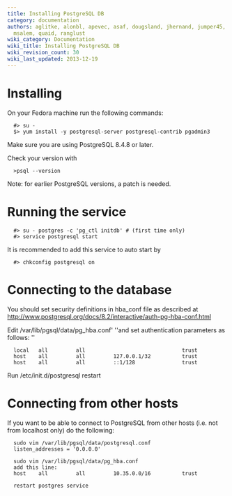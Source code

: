 ```yaml
---
title: Installing PostgreSQL DB
category: documentation
authors: aglitke, alonbl, apevec, asaf, dougsland, jhernand, jumper45, lpeer, moti,
  msalem, quaid, ranglust
wiki_category: Documentation
wiki_title: Installing PostgreSQL DB
wiki_revision_count: 30
wiki_last_updated: 2013-12-19
---
```


# Installing

On your Fedora machine run the following commands:

      #> su -
      $> yum install -y postgresql-server postgresql-contrib pgadmin3

Make sure you are using PostgreSQL 8.4.8 or later.

Check your version with

      >psql --version

Note: for earlier PostgreSQL versions, a patch is needed.

# Running the service

      #> su - postgres -c 'pg_ctl initdb' # (first time only)
      #> service postgresql start

It is recommended to add this service to auto start by

      #> chkconfig postgresql on

# Connecting to the database

You should set security definitions in hba_conf file as described at
 <http://www.postgresql.org/docs/8.2/interactive/auth-pg-hba-conf.html>

Edit /var/lib/pgsql/data/pg_hba.conf' ''and set authentication parameters as follows: ''

      local   all         all                               trust
      host    all         all         127.0.0.1/32          trust
      host    all         all         ::1/128               trust

Run /etc/init.d/postgresql restart

# Connecting from other hosts

If you want to be able to connect to PostgreSQL from other hosts (i.e. not from localhost only) do the following:

      sudo vim /var/lib/pgsql/data/postgresql.conf
      listen_addresses = '0.0.0.0'

      sudo vim /var/lib/pgsql/data/pg_hba.conf
      add this line:
      host    all         all         10.35.0.0/16          trust

      restart postgres service
